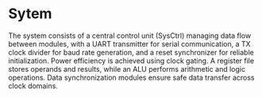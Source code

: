 # Sytem
 The system consists of a central control unit (SysCtrl) managing data flow between modules, with a UART transmitter for serial communication, a TX clock divider for baud rate generation, and a reset synchronizer for reliable initialization. Power efficiency is achieved using clock gating. A register file stores operands and results, while an ALU performs arithmetic and logic operations. Data synchronization modules ensure safe data transfer across clock domains.
